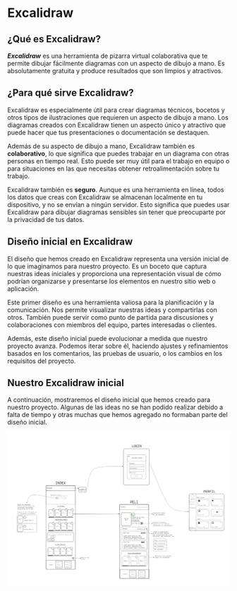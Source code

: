 # Excalidraw

## ¿Qué es Excalidraw?

***Excalidraw*** es una herramienta de pizarra virtual colaborativa que te permite dibujar fácilmente diagramas con un aspecto de dibujo a mano. Es absolutamente gratuita y produce resultados que son limpios y atractivos.

## ¿Para qué sirve Excalidraw?

Excalidraw es especialmente útil para crear diagramas técnicos, bocetos y otros tipos de ilustraciones que requieren un aspecto de dibujo a mano. Los diagramas creados con Excalidraw tienen un aspecto único y atractivo que puede hacer que tus presentaciones o documentación se destaquen.

Además de su aspecto de dibujo a mano, Excalidraw también es **colaborativo**, lo que significa que puedes trabajar en un diagrama con otras personas en tiempo real. Esto puede ser muy útil para el trabajo en equipo o para situaciones en las que necesitas obtener retroalimentación sobre tu trabajo.

Excalidraw también es **seguro**. Aunque es una herramienta en línea, todos los datos que creas con Excalidraw se almacenan localmente en tu dispositivo, y no se envían a ningún servidor. Esto significa que puedes usar Excalidraw para dibujar diagramas sensibles sin tener que preocuparte por la privacidad de tus datos.

## Diseño inicial en Excalidraw

El diseño que hemos creado en Excalidraw representa una versión inicial de lo que imaginamos para nuestro proyecto. Es un boceto que captura nuestras ideas iniciales y proporciona una representación visual de cómo podrían organizarse y presentarse los elementos en nuestro sitio web o aplicación.

Este primer diseño es una herramienta valiosa para la planificación y la comunicación. Nos permite visualizar nuestras ideas y compartirlas con otros. También puede servir como punto de partida para discusiones y colaboraciones con miembros del equipo, partes interesadas o clientes.

Además, este diseño inicial puede evolucionar a medida que nuestro proyecto avanza. Podemos iterar sobre él, haciendo ajustes y refinamientos basados en los comentarios, las pruebas de usuario, o los cambios en los requisitos del proyecto.


## Nuestro Excalidraw inicial

A continuación, mostraremos el diseño inicial que hemos creado para nuestro proyecto. Algunas de las ideas no se han podido realizar debido a falta de tiempo y otras muchas que hemos agregado no formaban parte del diseño inicial.

![Diseño inicial Excalidraw](images/excalidraw.png)
